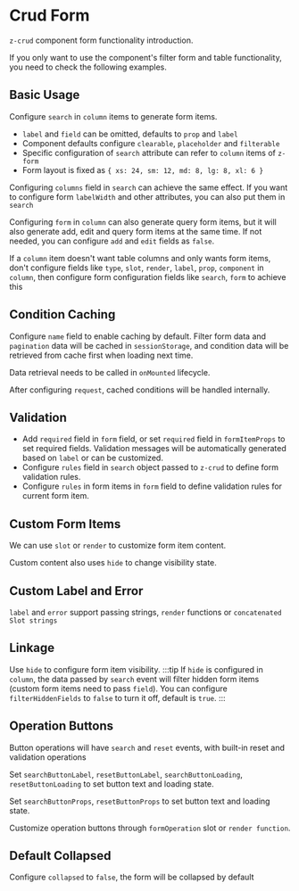 # Crud Form

`z-crud` component form functionality introduction.

If you only want to use the component's filter form and table functionality, you need to check the following examples.

## Basic Usage

Configure `search` in `column` items to generate form items.

- `label` and `field` can be omitted, defaults to `prop` and `label`
- Component defaults configure `clearable`, `placeholder` and `filterable`
- Specific configuration of `search` attribute can refer to `column` items of `z-form`
- Form layout is fixed as `{ xs: 24, sm: 12, md: 8, lg: 8, xl: 6 }`

<preview path="../../demo/crud-form/normal.vue" />

Configuring `columns` field in `search` can achieve the same effect. If you want to configure form `labelWidth` and other attributes, you can also put them in `search`

<preview path="../../demo/crud-form/normal-columns.vue" />

Configuring `form` in `column` can also generate query form items, but it will also generate add, edit and query form items at the same time. If not needed, you can configure `add` and `edit` fields as `false`.

<preview path="../../demo/crud-form/normal-form.vue" />

If a `column` item doesn't want table columns and only wants form items, don't configure fields like `type`, `slot`, `render`, `label`, `prop`, `component` in `column`, then configure form configuration fields like `search`, `form` to achieve this

<preview path="../../demo/crud-form/no-table-column.vue" />

## Condition Caching

Configure `name` field to enable caching by default. Filter form data and `pagination` data will be cached in `sessionStorage`, and condition data will be retrieved from cache first when loading next time.

Data retrieval needs to be called in `onMounted` lifecycle.

<preview path="../../demo/crud-form/storage.vue" />

After configuring `request`, cached conditions will be handled internally.

<preview path="../../demo/crud-form/storage-request.vue" />

## Validation

- Add `required` field in `form` field, or set `required` field in `formItemProps` to set required fields. Validation messages will be automatically generated based on `label` or can be customized.
- Configure `rules` field in `search` object passed to `z-crud` to define form validation rules.
- Configure `rules` in form items in `form` field to define validation rules for current form item.

<preview path="../../demo/crud-form/validate.vue" />

## Custom Form Items

We can use `slot` or `render` to customize form item content.

Custom content also uses `hide` to change visibility state.

<preview path="../../demo/crud-form/custom-form-item.vue" />

## Custom Label and Error

`label` and `error` support passing strings, `render` functions or `concatenated Slot strings`

<preview path="../../demo/crud-form/custom-label.vue" />

## Linkage

Use `hide` to configure form item visibility.
:::tip
If `hide` is configured in `column`, the data passed by `search` event will filter hidden form items (custom form items need to pass `field`).
You can configure `filterHiddenFields` to `false` to turn it off, default is `true`.
:::

<preview path="../../demo/crud-form/hide.vue" />

## Operation Buttons

Button operations will have `search` and `reset` events, with built-in reset and validation operations

<preview path="../../demo/crud-form/operation.vue" />

Set `searchButtonLabel`, `resetButtonLabel`, `searchButtonLoading`, `resetButtonLoading` to set button text and loading state.

<preview path="../../demo/crud-form/operation-props.vue" />

Set `searchButtonProps`, `resetButtonProps` to set button text and loading state.

<preview path="../../demo/crud-form/operation-attrs.vue" />

Customize operation buttons through `formOperation` slot or `render function`.

<preview path="../../demo/crud-form/operation-slot.vue" />

## Default Collapsed

Configure `collapsed` to `false`, the form will be collapsed by default

<preview path="../../demo/crud-form/expand.vue" />
